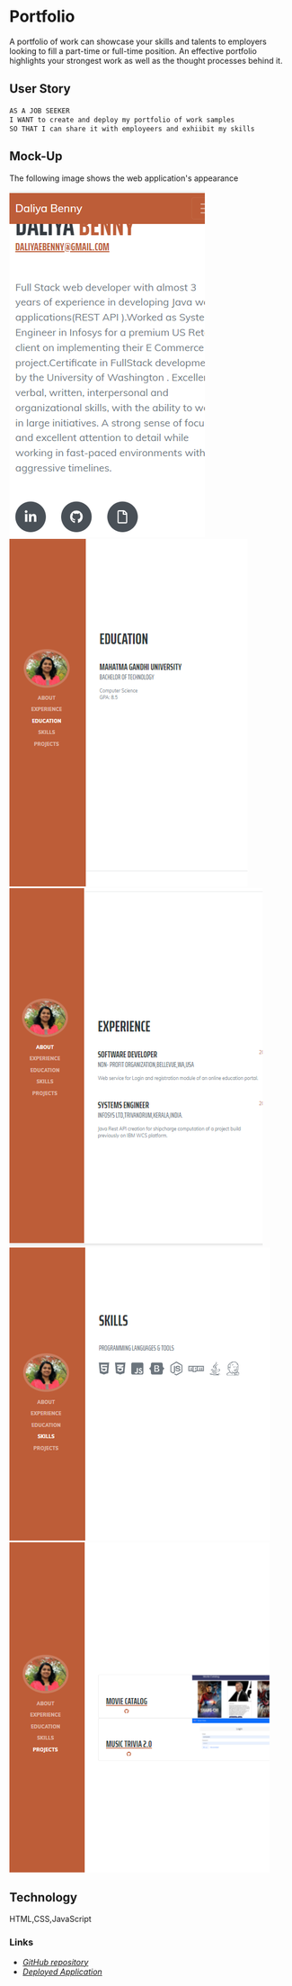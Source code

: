 # Portfolio


A portfolio of work can showcase your skills and talents to employers looking to fill a part-time or full-time position. An effective portfolio highlights your strongest work as well as the thought processes behind it.


## User Story

```
AS A JOB SEEKER
I WANT to create and deploy my portfolio of work samples
SO THAT I can share it with employeers and exhiibit my skills
```

## Mock-Up

The following image shows the web application's appearance 

![portfolio mobile demo](./assets/img/mobile.png)    
![portfolio education demo](./assets/img/education.png)    
![portfolio experience demo](./assets/img/experience.png)    
![portfolio skills demo](./assets/img/skills.png)    
![portfolio demo](./assets/img/projects.png)  


## Technology
HTML,CSS,JavaScript

### Links 
* [*GitHub repository*](https://github.com/daliyaebenny/ReadMe-Generator.git)   
* [*Deployed Application*](https://github.com/daliyaebenny/ReadMe-Generator/blob/main/result/README.md)




